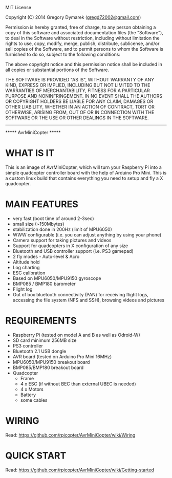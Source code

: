 MIT License

Copyright (C) 2014 Gregory Dymarek (gregd72002@gmail.com)

Permission is hereby granted, free of charge, to any person obtaining a copy of this software and associated documentation files (the "Software"), to deal in the Software without restriction, including without limitation the rights to use, copy, modify, merge, publish, distribute, sublicense, and/or sell copies of the Software, and to permit persons to whom the Software is furnished to do so, subject to the following conditions:

The above copyright notice and this permission notice shall be included in all copies or substantial portions of the Software.

THE SOFTWARE IS PROVIDED "AS IS", WITHOUT WARRANTY OF ANY KIND, EXPRESS OR IMPLIED, INCLUDING BUT NOT LIMITED TO THE WARRANTIES OF MERCHANTABILITY, FITNESS FOR A PARTICULAR PURPOSE AND NONINFRINGEMENT. IN NO EVENT SHALL THE AUTHORS OR COPYRIGHT HOLDERS BE LIABLE FOR ANY CLAIM, DAMAGES OR OTHER LIABILITY, WHETHER IN AN ACTION OF CONTRACT, TORT OR OTHERWISE, ARISING FROM, OUT OF OR IN CONNECTION WITH THE SOFTWARE OR THE USE OR OTHER DEALINGS IN THE SOFTWARE.

*********************

***** AvrMiniCopter *****


WHAT IS IT
===========================
This is an image of AvrMiniCopter, which will turn your Raspberry Pi into a simple quadcopter controller board with the help of Arduino Pro Mini. This is a custom linux build that contains everything you need to setup and fly a X quadcopter.



MAIN FEATURES
===========================
- very fast (boot time of around 2-3sec)
- small size (~150Mbytes)
- stabilization done in 200Hz (limit of MPU6050)
- WWW configurable (i.e. you can adjust anything by using your phone)
- Camera support for taking pictures and videos
- Support for quadcopters in X configuration of any size
- Bluetooth and USB controller support (i.e. PS3 gamepad)
- 2 fly modes - Auto-level & Acro
- Altitude hold
- Log charting
- ESC calibration
- Based on MPU6050/MPU9150 gyroscope
- BMP085 / BMP180 barometer
- Flight log
- Out of box bluetooth connectivity (PAN) for receiving flight logs, accessing the file system (NFS and SSH), browsing videos and pictures


REQUIREMENTS
===========================
- Raspberry Pi (tested on model A and B as well as Odroid-W)
- SD card minimum 256MB size
- PS3 controller
- Bluetooth 2.1 USB dongle
- AVR board (tested on Arduino Pro Mini 16MHz)
- MPU6050/MPU9150 breakout board
- BMP085/BMP180 breakout board
- Quadcopter
	- Frame
	- 4 x ESC (if without BEC than external UBEC is needed)
	- 4 x Motors
	- Battery
	- some cables


WIRING
===========================
Read: https://github.com/rpicopter/AvrMiniCopter/wiki/Wiring


QUICK START
===========================
Read: https://github.com/rpicopter/AvrMiniCopter/wiki/Getting-started


